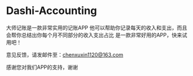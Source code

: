 # Dashi-Accounting
大师记账是一款非常实用的记账APP 他可以帮助你记录每天的收入和支出，而且会帮你总结出你每个月不同部分的收入支出占比 是一款非常好用的APP，快来试用吧！

意见反馈，请发邮件至：chenxuxin1120@163.com

感谢您对我们APP的支持，谢谢
